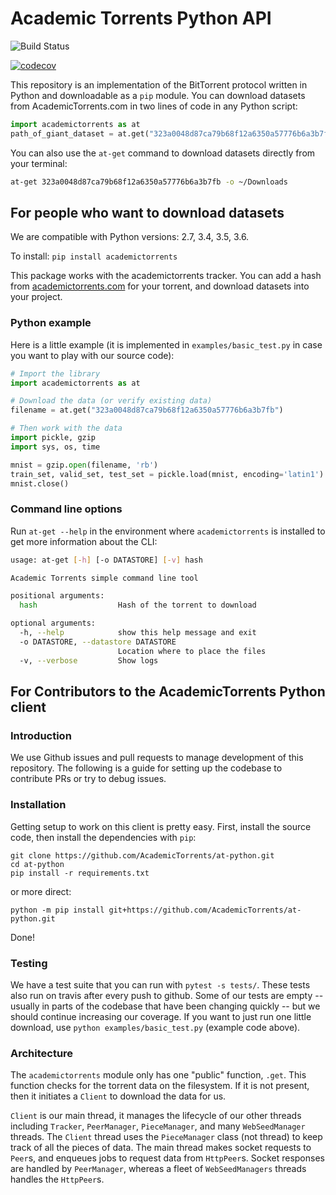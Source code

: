 # Academic Torrents Python API

![Build Status](https://github.com/AcademicTorrents/at-python/actions/workflows/tests.yml/badge.svg)

[![codecov](https://codecov.io/gh/AcademicTorrents/at-python/branch/master/graph/badge.svg)](https://codecov.io/gh/AcademicTorrents/at-python)

This repository is an implementation of the BitTorrent protocol written in Python and downloadable as a `pip` module. You can download datasets from AcademicTorrents.com in two lines of code in any Python script:
```python
import academictorrents as at
path_of_giant_dataset = at.get("323a0048d87ca79b68f12a6350a57776b6a3b7fb") # Download mnist dataset
```

You can also use the `at-get` command to download datasets directly from your terminal:

```bash
at-get 323a0048d87ca79b68f12a6350a57776b6a3b7fb -o ~/Downloads
```

## For people who want to download datasets

We are compatible with Python versions: 2.7, 3.4, 3.5, 3.6.

To install:
`pip install academictorrents`

This package works with the academictorrents tracker. You can add a hash from [academictorrents.com](academictorrents.com) for your torrent, and download datasets into your project.

### Python example

Here is a little example (it is implemented in `examples/basic_test.py` in case you want to play with our source code):
```python
# Import the library
import academictorrents as at

# Download the data (or verify existing data)
filename = at.get("323a0048d87ca79b68f12a6350a57776b6a3b7fb")

# Then work with the data
import pickle, gzip
import sys, os, time

mnist = gzip.open(filename, 'rb')
train_set, valid_set, test_set = pickle.load(mnist, encoding='latin1')
mnist.close()
```

### Command line options

Run `at-get --help` in the environment where `academictorrents` is installed to get more information about the CLI:

```bash
usage: at-get [-h] [-o DATASTORE] [-v] hash

Academic Torrents simple command line tool

positional arguments:
  hash                  Hash of the torrent to download

optional arguments:
  -h, --help            show this help message and exit
  -o DATASTORE, --datastore DATASTORE
                        Location where to place the files
  -v, --verbose         Show logs

```

## For Contributors to the AcademicTorrents Python client
### Introduction
We use Github issues and pull requests to manage development of this repository. The following is a guide for setting up the codebase to contribute PRs or try to debug issues.

### Installation
Getting setup to work on this client is pretty easy. First, install the source code, then install the dependencies with `pip`:

```
git clone https://github.com/AcademicTorrents/at-python.git
cd at-python
pip install -r requirements.txt
```

or more direct:

```
python -m pip install git+https://github.com/AcademicTorrents/at-python.git
```

Done!

### Testing
We have a test suite that you can run with `pytest -s tests/`. These tests also run on travis after every push to github. Some of our tests are empty -- usually in parts of the codebase that have been changing quickly -- but we should continue increasing our coverage. If you want to just run one little download, use `python examples/basic_test.py` (example code above).

### Architecture
The `academictorrents` module only has one "public" function, `.get`. This function checks for the torrent data on the filesystem. If it is not present, then it initiates a `Client` to download the data for us.

`Client` is our main thread, it manages the lifecycle of our other threads including `Tracker`, `PeerManager`, `PieceManager`, and many `WebSeedManager` threads. The `Client` thread uses the `PieceManager` class (not thread) to keep track of all the pieces of data. The main thread makes socket requests to `Peer`s, and enqueues jobs to request data from `HttpPeer`s. Socket responses are handled by `PeerManager`, whereas a fleet of `WebSeedManagers` threads handles the `HttpPeer`s.
